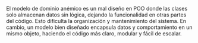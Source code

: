 El modelo de dominio anémico es un mal diseño en POO donde las clases solo almacenan datos sin lógica, 
dejando la funcionalidad en otras partes del código. 
Esto dificulta la organización y mantenimiento del sistema.
En cambio, un modelo bien diseñado encapsula datos y comportamiento en un mismo objeto, haciendo el código más claro, modular y fácil de escalar. 
